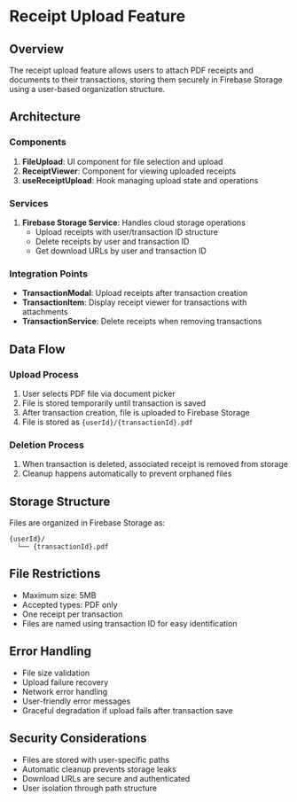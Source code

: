 # Receipt Upload Feature

## Overview
The receipt upload feature allows users to attach PDF receipts and documents to their transactions, storing them securely in Firebase Storage using a user-based organization structure.

## Architecture

### Components
1. **FileUpload**: UI component for file selection and upload
2. **ReceiptViewer**: Component for viewing uploaded receipts
3. **useReceiptUpload**: Hook managing upload state and operations

### Services
1. **Firebase Storage Service**: Handles cloud storage operations
   - Upload receipts with user/transaction ID structure
   - Delete receipts by user and transaction ID
   - Get download URLs by user and transaction ID

### Integration Points
- **TransactionModal**: Upload receipts after transaction creation
- **TransactionItem**: Display receipt viewer for transactions with attachments
- **TransactionService**: Delete receipts when removing transactions

## Data Flow

### Upload Process
1. User selects PDF file via document picker
2. File is stored temporarily until transaction is saved
3. After transaction creation, file is uploaded to Firebase Storage
4. File is stored as `{userId}/{transactionId}.pdf`

### Deletion Process
1. When transaction is deleted, associated receipt is removed from storage
2. Cleanup happens automatically to prevent orphaned files

## Storage Structure
Files are organized in Firebase Storage as:
```
{userId}/
  └── {transactionId}.pdf
```

## File Restrictions
- Maximum size: 5MB
- Accepted types: PDF only
- One receipt per transaction
- Files are named using transaction ID for easy identification

## Error Handling
- File size validation
- Upload failure recovery
- Network error handling
- User-friendly error messages
- Graceful degradation if upload fails after transaction save

## Security Considerations
- Files are stored with user-specific paths
- Automatic cleanup prevents storage leaks
- Download URLs are secure and authenticated
- User isolation through path structure
